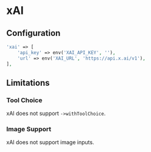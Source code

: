 # xAI
## Configuration

```php
'xai' => [
    'api_key' => env('XAI_API_KEY', ''),
    'url' => env('XAI_URL', 'https://api.x.ai/v1'),
],
```

## Limitations
### Tool Choice

xAI does not support `->withToolChoice`.

### Image Support

xAI does not support image inputs.
